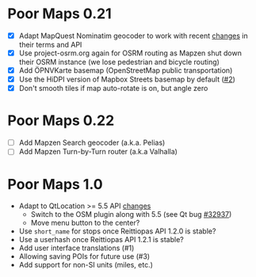 Poor Maps 0.21
==============

* [X] Adapt MapQuest Nominatim geocoder to work with recent
      [changes][0.21a] in their terms and API
* [X] Use project-osrm.org again for OSRM routing as Mapzen shut down
      their OSRM instance (we lose pedestrian and bicycle routing)
* [X] Add ÖPNVKarte basemap (OpenStreetMap public transportation)
* [X] Use the HiDPI version of Mapbox Streets basemap by default ([#2][])
* [X] Don't smooth tiles if map auto-rotate is on, but angle zero

[0.21a]: http://devblog.mapquest.com/2015/08/17/mapquest-free-open-license-updates-and-changes/
[#2]: https://github.com/otsaloma/poor-maps/issues/2

Poor Maps 0.22
==============

* [ ] Add Mapzen Search geocoder (a.k.a. Pelias)
* [ ] Add Mapzen Turn-by-Turn router (a.k.a Valhalla)

Poor Maps 1.0
=============

* Adapt to QtLocation >= 5.5 API
  [changes](http://doc.qt.io/qt-5/qtlocation-changes.html)
    - Switch to the OSM plugin along with 5.5
      (see Qt bug [#32937](http://bugreports.qt.io/browse/QTBUG-32937))
    - Move menu button to the center?
* Use `short_name` for stops once Reittiopas API 1.2.0 is stable?
* Use a userhash once Reittiopas API 1.2.1 is stable?
* Add user interface translations (#1)
* Allowing saving POIs for future use (#3)
* Add support for non-SI units (miles, etc.)

